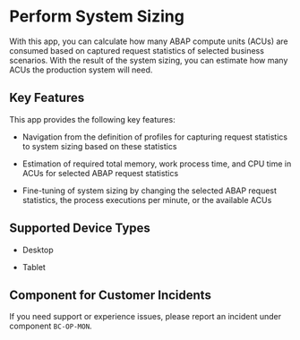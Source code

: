 <!-- loio1b2be3fde3fe4b3fb1c5dd07d294d222 -->

# Perform System Sizing



With this app, you can calculate how many ABAP compute units \(ACUs\) are consumed based on captured request statistics of selected business scenarios. With the result of the system sizing, you can estimate how many ACUs the production system will need.



<a name="loio1b2be3fde3fe4b3fb1c5dd07d294d222__section_p32_hp4_sqb"/>

## Key Features

This app provides the following key features:



-   Navigation from the definition of profiles for capturing request statistics to system sizing based on these statistics

-   Estimation of required total memory, work process time, and CPU time in ACUs for selected ABAP request statistics

-   Fine-tuning of system sizing by changing the selected ABAP request statistics, the process executions per minute, or the available ACUs




<a name="loio1b2be3fde3fe4b3fb1c5dd07d294d222__supported_devices"/>

## Supported Device Types

-   Desktop

-   Tablet




<a name="loio1b2be3fde3fe4b3fb1c5dd07d294d222__customer_component"/>

## Component for Customer Incidents

If you need support or experience issues, please report an incident under component `BC-OP-MON`.

